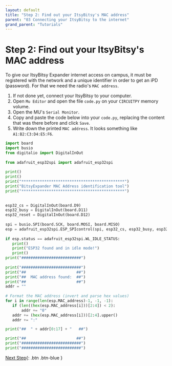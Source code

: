 ```yaml
---
layout: default
title: "Step 2: Find out your ItsyBitsy's MAC address"
parent: "03 Connecting your ItsyBitsy to the internet"
grand_parent: "Tutorials"
---
```


# Step 2: Find out your ItsyBitsy's MAC address

To give our ItsyBitsy Expander internet access on campus, it must be registered with the network and a unique identifier in order to get an iPD (password). For that we need the radio's `MAC address`.

1. If not done yet, connect your ItsyBitsy to your computer.
2. Open `Mu Editor` and open the file `code.py` on your `CIRCUITPY` memory volume.
3. Open the MU's `Serial Monitor`.
4. Copy and paste the code below into your `code.py`, replacing the content that was there before and click `Save`.
5. Write down the printed `MAC address`. It looks something like `A1:B2:C3:D4:E5:F6`.


```python
import board
import busio
from digitalio import DigitalInOut
   
from adafruit_esp32spi import adafruit_esp32spi
   
print()
print()
print("*********************************************")
print("BitsyExpander MAC Address identification tool")
print("*********************************************")
   
   
esp32_cs = DigitalInOut(board.D9)
esp32_busy = DigitalInOut(board.D11)
esp32_reset = DigitalInOut(board.D12)
   
spi = busio.SPI(board.SCK, board.MOSI, board.MISO)
esp = adafruit_esp32spi.ESP_SPIcontrol(spi, esp32_cs, esp32_busy, esp32_reset)
   
if esp.status == adafruit_esp32spi.WL_IDLE_STATUS:
   print()
   print("ESP32 found and in idle mode!")
   print()
print("##########################")
   
print("##########################")
print("##                      ##")
print("##  MAC address found:  ##")
print("##                      ##")
addr = ""
   
# Format the MAC address (invert and parse hex values)
for i in range(len(esp.MAC_address)-1, -1, -1):
   if (len((hex(esp.MAC_address[i]))[2:4]) < 2):
       addr += "0" 
   addr += (hex(esp.MAC_address[i]))[2:4].upper()
   addr += ":"

print("##  " + addr[0:17] + "   ##")

print("##                      ##")
print("##########################")
print("##########################")
```

[Next Step](step-3){: .btn .btn-blue }
